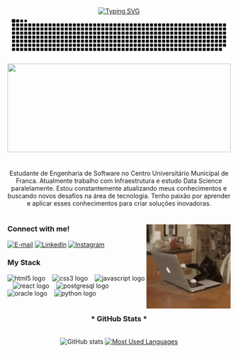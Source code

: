<div align="center">
  <a href="https://git.io/typing-svg">
    <img src="https://readme-typing-svg.demolab.com?font=Fira+Code&weight=500&size=22&pause=1000&color=00BFFF&center=true&vCenter=true&random=false&width=524&lines=%E2%8A%B9+Felipe+Battarra+%CB%99%E1%B5%95%CB%99+%E2%8A%B9+" alt="Typing SVG">
  </a>
</div>

<picture align="center">
  <source media="(prefers-color-scheme: dark)" srcset="https://raw.githubusercontent.com/Platane/snk/output/github-contribution-grid-snake-dark.svg">
  <source media="(prefers-color-scheme: light)" srcset="https://raw.githubusercontent.com/Platane/snk/output/github-contribution-grid-snake-light.svg">
  <img align="center" alt="github contribution grid snake animation" src="https://raw.githubusercontent.com/Platane/snk/output/github-contribution-grid-snake.svg">
</picture>

<img align="center" alt="" src="/header-gif.gif" height="200px" width="100%">

#

<p align="center">Estudante de Engenharia de Software no Centro Universitário Municipal de Franca. Atualmente trabalho com Infraestrutura e estudo Data Science paralelamente. Estou constantemente atualizando meus conhecimentos e buscando novos desafios na área de tecnologia. Tenho paixão por aprender e aplicar esses conhecimentos para criar soluções inovadoras.</p>
  
#

<img align="right" alt="" height="190px" src="./src/study.gif">

<h3 align="left">Connect with me!</h3>

[![E-mail](https://img.shields.io/badge/-Email-000?style=for-the-badge&logo=microsoft-outlook&logoColor=FF00F6&color:FFF)](mailto:febatarra@gmail.com)
[![LinkedIn](https://img.shields.io/badge/-LinkedIn-000?style=for-the-badge&logo=linkedin&logoColor=FF00F6&color:FFF)](https://www.linkedin.com/in/FelipeBattarra/)
[![Instagram](https://img.shields.io/badge/-Instagram-000?style=for-the-badge&logo=instagram&logoColor=FF00F6&color:FFF)](https://www.instagram.com/FelipeBattarra/)


<h3 align="left">My Stack</h3>

<div align="left">
  <img src="https://cdn.jsdelivr.net/gh/devicons/devicon/icons/html5/html5-original.svg" height="25" alt="html5 logo"  />
  <img width="8" />
  <img src="https://cdn.jsdelivr.net/gh/devicons/devicon/icons/css3/css3-original.svg" height="25" alt="css3 logo"  />
  <img width="8" />
  <img src="https://cdn.jsdelivr.net/gh/devicons/devicon/icons/javascript/javascript-plain.svg" height="25" alt="javascript logo"  />
  <img width="8" />
  <img src="https://cdn.jsdelivr.net/gh/devicons/devicon/icons/react/react-original.svg" height="25" alt="react logo"  />
  <img width="8" />
  <img src="https://cdn.jsdelivr.net/gh/devicons/devicon/icons/postgresql/postgresql-original.svg" height="25" alt="postgresql logo"  />
  <img width="8" />
  <img src="https://cdn.jsdelivr.net/gh/devicons/devicon/icons/oracle/oracle-original.svg" height="25" alt="oracle logo"/>
  <img width="8">
  <img src="https://cdn.jsdelivr.net/gh/devicons/devicon@latest/icons/python/python-original.svg" height="25" alt="python logo"/>
  <img width="8"> 
</div>

#

<div style="text-align: center;" align="center">
  <h3>* GitHub Stats *</h3>
  <br>
  <img src="https://github-readme-stats-git-masterrstaa-rickstaa.vercel.app/api?username=FelipeBattarra&hide_title=true&show_icons=true&include_all_commits=false&count_private=true&line_height=25&hide=issues&bg_color=000&title_color=FF00F6&text_color=FFF&border_radius=3&border_color=36123c&icon_color=FF00F6&theme=jolly" alt="GitHub stats">

  <a href="https://github.com/FelipeBattarra/github-readme-stats">
    <img src="https://github-readme-stats-git-masterrstaa-rickstaa.vercel.app/api/top-langs/?username=FelipeBattarra&line_height=10&card_width=290&layout=compact&hide_title=false&count_private=true&langs_count=4&show_icons=true&title_color=FF00F6&hide=html,scss,less&bg_color=000&text_color=8B8B8B&border_radius=3&border_color=561760&count_private=true" alt="Most Used Languages">
  </a>
</div>


#